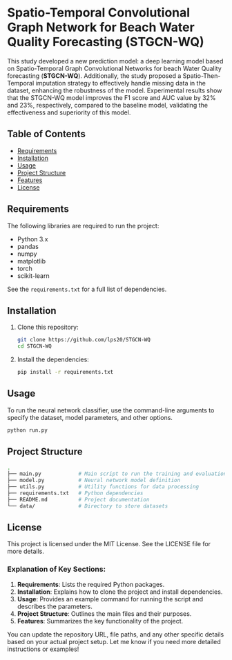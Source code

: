 # Spatio-Temporal Convolutional Graph Network for Beach Water Quality Forecasting (STGCN-WQ)

This study developed a new prediction model: a deep learning model based on Spatio-Temporal Graph Convolutional Networks for beach Water Quality forecasting (**STGCN-WQ**). Additionally, the study proposed a Spatio-Then-Temporal imputation strategy to effectively handle missing data in the dataset, enhancing the robustness of the model.
Experimental results show that the STGCN-WQ model improves the F1 score and AUC value by 32\% and 23\%, respectively, compared to the baseline model, validating the effectiveness and superiority of this model. 

## Table of Contents
- [Requirements](#requirements)
- [Installation](#installation)
- [Usage](#usage)
- [Project Structure](#project-structure)
- [Features](#features)
- [License](#license)

## Requirements

The following libraries are required to run the project:

- Python 3.x
- pandas
- numpy
- matplotlib
- torch
- scikit-learn

See the `requirements.txt` for a full list of dependencies.

## Installation

1. Clone this repository:

   ```bash
   git clone https://github.com/lps20/STGCN-WQ
   cd STGCN-WQ
2. Install the dependencies:
    ```bash
    pip install -r requirements.txt
    ```

## Usage
To run the neural network classifier, use the command-line arguments to specify the dataset, model parameters, and other options.
```bash
python run.py
```
## Project Structure
```bash
.
├── main.py            # Main script to run the training and evaluation
├── model.py           # Neural network model definition
├── utils.py           # Utility functions for data processing
├── requirements.txt   # Python dependencies
├── README.md          # Project documentation
└── data/              # Directory to store datasets
```

## License
This project is licensed under the MIT License. See the LICENSE file for more details.
### Explanation of Key Sections:
1. **Requirements**: Lists the required Python packages.
2. **Installation**: Explains how to clone the project and install dependencies.
3. **Usage**: Provides an example command for running the script and describes the parameters.
4. **Project Structure**: Outlines the main files and their purposes.
5. **Features**: Summarizes the key functionality of the project.

You can update the repository URL, file paths, and any other specific details based on your actual project setup. Let me know if you need more detailed instructions or examples!
